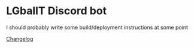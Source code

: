 # LGballT Discord bot

I should probably write some build/deployment instructions at some point

[Changelog](https://github.com/codemicro/lgballtDiscordBot/blob/master/.github/CHANGELOG.md)
